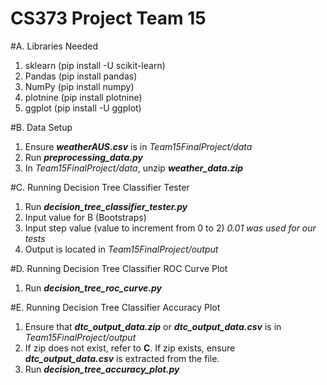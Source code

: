 # CS373 Project Team 15

#A. Libraries Needed
1. sklearn (pip install -U scikit-learn)
2. Pandas (pip install pandas)
3. NumPy (pip install numpy)
4. plotnine (pip install plotnine)
4. ggplot (pip install -U ggplot)

#B. Data Setup
1. Ensure ***weatherAUS.csv*** is in _Team15FinalProject/data_
2. Run ***preprocessing_data.py***
3. In _Team15FinalProject/data_, unzip ***weather_data.zip***

#C. Running Decision Tree Classifier Tester
1. Run ***decision_tree_classifier_tester.py***
2. Input value for B (Bootstraps)
3. Input step value (value to increment from 0 to 2) _0.01 was used for our tests_
4. Output is located in _Team15FinalProject/output_

#D. Running Decision Tree Classifier ROC Curve Plot
1. Run ***decision_tree_roc_curve.py***

#E. Running Decision Tree Classifier Accuracy Plot
1. Ensure that ***dtc_output_data.zip*** or ***dtc_output_data.csv*** is in _Team15FinalProject/output_
2. If zip does not exist, refer to **C**. If zip exists, ensure ***dtc_output_data.csv*** is extracted from the file.
3. Run ***decision_tree_accuracy_plot.py***